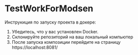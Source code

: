# TestWorkForModsen

Инструкиция по запуску проекта в докере: 
1. Убедитесь, что у вас установлен Docker.
2. Склонируйте репозиторий на ваш локальный компьютер 
3. После запуска композиции перейдите на страницу https://localhost:8081/